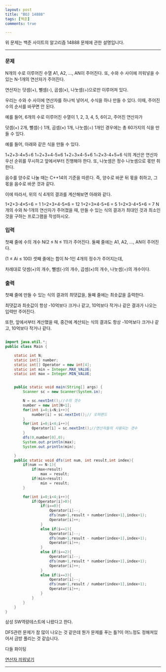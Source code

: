 ```yaml
---
layout: post
title: "BOJ 14888"
tags: [백준]
comments: true

---
```


위 문제는 백준 사이트의 알고리즘 14888 문제에 관한 설명입니다.<br>

---

### 문제

N개의 수로 이루어진 수열 A1, A2, ..., AN이 주어진다. 또, 수와 수 사이에 끼워넣을 수 있는 N-1개의 연산자가 주어진다.

연산자는 덧셈(+), 뺄셈(-), 곱셈(×), 나눗셈(÷)으로만 이루어져 있다.

우리는 수와 수 사이에 연산자를 하나씩 넣어서, 수식을 하나 만들 수 있다. 이때, 주어진 수의 순서를 바꾸면 안 된다.

예를 들어, 6개의 수로 이루어진 수열이 1, 2, 3, 4, 5, 6이고, 주어진 연산자가 

덧셈(+) 2개, 뺄셈(-) 1개, 곱셈(×) 1개, 나눗셈(÷) 1개인 경우에는 총 60가지의 식을 만들 수 있다.

예를 들어, 아래와 같은 식을 만들 수 있다.

1+2+3-4×5÷6
1÷2+3+4-5×6
1+2÷3×4-5+6
1÷2×3-4+5+6
식의 계산은 연산자 우선 순위를 무시하고 앞에서부터 진행해야 한다. 또, 나눗셈은 정수 나눗셈으로 몫만 취한다.

음수를 양수로 나눌 때는 C++14의 기준을 따른다. 즉, 양수로 바꾼 뒤 몫을 취하고, 그 몫을 음수로 바꾼 것과 같다.

이에 따라서, 위의 식 4개의 결과를 계산해보면 아래와 같다.

1+2+3-4×5÷6 = 1
1÷2+3+4-5×6 = 12
1+2÷3×4-5+6 = 5
1÷2×3-4+5+6 = 7
N개의 수와 N-1개의 연산자가 주어졌을 때, 만들 수 있는 식의 결과가 최대인 것과 최소인 것을 구하는 프로그램을 작성하시오.

### 입력

첫째 줄에 수의 개수 N(2 ≤ N ≤ 11)가 주어진다. 둘째 줄에는 A1, A2, ..., AN이 주어진다.

(1 ≤ Ai ≤ 100) 셋째 줄에는 합이 N-1인 4개의 정수가 주어지는데,

차례대로 덧셈(+)의 개수, 뺄셈(-)의 개수, 곱셈(×)의 개수, 나눗셈(÷)의 개수이다. 

### 출력

첫째 줄에 만들 수 있는 식의 결과의 최댓값을, 둘째 줄에는 최솟값을 출력한다.

최댓값과 최솟값이 항상 -10억보다 크거나 같고, 10억보다 작거나 같은 결과가 나오는 입력만 주어진다.

또한, 앞에서부터 계산했을 때, 중간에 계산되는 식의 결과도 항상 -10억보다 크거나 같고, 10억보다 작거나 같다.

```java

import java.util.*;
public class Main {

    static int N;
    static int[] number;
    static int[] Operator = new int[4];
    static int min = Integer.MAX_VALUE;
    static int max = Integer.MIN_VALUE;


    public static void main(String[] args) {
        Scanner sc = new Scanner(System.in);

        N = sc.nextInt();//수의 갯수
        number = new int[N+1];
        for(int i=0;i<N;i++){
            number[i] = sc.nextInt();// 오퍼랜드
        }
        for(int i=0;i<4;i++){
            Operator[i] = sc.nextInt();//연산자들의 사용되는 갯수
        }
        dfs(0,number[0],0);
        System.out.println(max);
        System.out.println(min);

    }
    public static void dfs(int num, int result,int index){
        if(num == N-1){
            if(max<result)
                max = result;
            if(min>result)
                min = result;
        }

        for(int i=0;i<4;i++){
            if(Operator[i]>0){
                if(i==0){
                    Operator[i]--;
                    dfs(num+1,result + number[index+1],index+1);
                    Operator[i]++;
                }
                else if(i==1){
                    Operator[i]--;
                    dfs(num+1,result - number[index+1],index+1);
                    Operator[i]++;
                }
                else if(i==2){
                    Operator[i]--;
                    dfs(num+1,result * number[index+1],index+1);
                    Operator[i]++;
                }
                else if(i==3){
                    Operator[i]--;
                    dfs(num+1,result / number[index+1],index+1);
                    Operator[i]++;
                }
            }
        }
    }
}

 ```
 
 삼성 SW역량테스트에 나왔다고 한다.
 
 DFS관련 문제가 참 많이 나오는 것 같은데 뭔가 문제를 푸는 틀?이 어느정도 정해져있어서 금방 풀리는 것 같습니다.
 
 다들 화이팅

<a href="https://www.acmicpc.net/problem/14888">연산자 끼워넣기</a>

---
